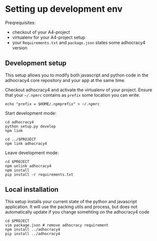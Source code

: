 Setting up development env
==========================

Preqrequisites:

- checkout of your A4-project
- virtualenv for your A4-project setup
- your `Requirements.txt` and `package.json` states some adhocracy4 version

Development setup
-----------------

This setup allows you to modify both javascript and python code in the
adhocracy4 core repository and your app at the same time.

Checkout adhocracy4 and activate the virtualenv of your project. Ensure that
your `~/.npmrc` contains as `prefix` some location you can write.

    echo "prefix = $HOME/.npmprefix" > ~/.npmrc

Start development mode:

    cd adhocracy4
    python setup.py develop
    npm link

    cd ../$PROJECT
    npm link adhocracy4

Leave development mode:

    cd $PROJECT
    npm unlink adhocracy4
    npm install
    pip install -r requirements.txt

Local installation
------------------

This setup installs your current state of the python and javascript
application. It will use the packing utils and process, but does not
automatically update if you change somehting on the adhocracy4 code

    cd $PROJECT
    vim package.json # remove adhocracy requirement
    npm install ../adhocracy4
    pip install ../adhocracy4
